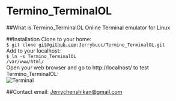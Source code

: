 # Termino_TerminalOL

##What is Termino_TerminalOL
Online Terminal emulator for Linux

##Installation
Clone to your home:<br/>
	<code>$ git clone git@github.com:Jerrybucc/Termino_TerminalOL.git</code><br/>
Add to your localhost:<br/>
	<code>$ ln -s Termino_TerminalOL /var/www/html/</code><br/>
Open your web browser and go to http://localhost/ to test Termino_TerminalOL:<br/>
	![Terminal](https://nj02all01.baidupcs.com/file/560c5b5abb1186a01c65de586f645201?bkt=p3-1400560c5b5abb1186a01c65de586f645201f8241843000000004b96&fid=1076888732-250528-400745424206551&time=1473387841&sign=FDTAXGERLBH-DCb740ccc5511e5e8fedcff06b081203-DYRT0%2FUE1VZXkhEUk9ip7mCCapw%3D&to=nj2hb&fm=Yan,B,T,nc&sta_dx=19350&sta_cs=&sta_ft=png&sta_ct=0&sta_mt=0&fm2=Yangquan,B,T,nc&newver=1&newfm=1&secfm=1&flow_ver=3&pkey=1400560c5b5abb1186a01c65de586f645201f8241843000000004b96&sl=75956300&expires=8h&rt=sh&r=742301793&mlogid=5854642024643722254&vuk=1076888732&vbdid=3491262872&fin=terminal.png&fn=terminal.png&slt=pm&uta=0&rtype=1&iv=0&isw=0&dp-logid=5854642024643722254&dp-callid=0.1.1&hps=1&csl=600&csign=mrZRbey%2F2dhBeFKXq29qkyFfA3E%3D)

##Contact
email: Jerrychenshikan@gmail.com
